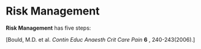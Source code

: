---
---
# Risk Management

**Risk Management** has five steps:

\[Bould, M.D. et al. *Contin Educ Anaesth Crit Care Pain* **6** ,
240-243(2006).\]
